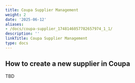 ```yaml
---
title: Coupa Supplier Management
weight: 2
date: '2025-06-12'
aliases:
- /docs/coupa-supplier_1748146057782657974_1_1/
description: ''
linkTitle: Coupa Supplier Management
type: docs
---
```


<link rel="stylesheet" type="text/css" href="/stylesheets/biztech.css" />

## How to create a new supplier in Coupa

TBD

